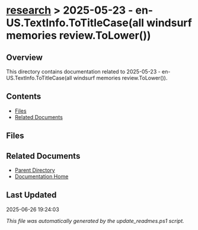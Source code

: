 # [research](../) > 2025-05-23 - en-US.TextInfo.ToTitleCase(all windsurf memories review.ToLower())

## Overview
This directory contains documentation related to 2025-05-23 - en-US.TextInfo.ToTitleCase(all windsurf memories review.ToLower()).

## Contents

<!-- toc -->

- [Files](#files)
- [Related Documents](#related-documents)

## Files

<!-- files list will be auto-generated by Docsify -->

## Related Documents

- [Parent Directory](../)
- [Documentation Home](../../)

## Last Updated

2025-06-26 19:24:03

*This file was automatically generated by the update_readmes.ps1 script.*

